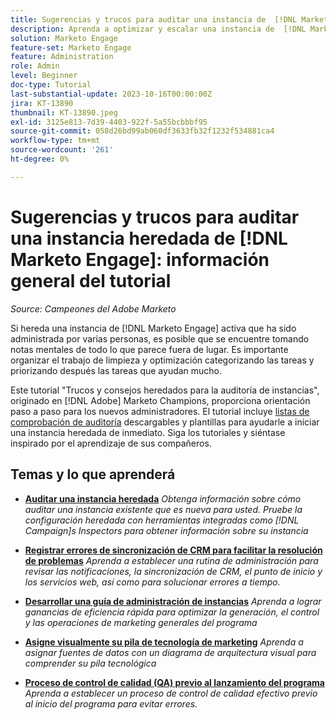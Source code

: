 ```yaml
---
title: Sugerencias y trucos para auditar una instancia de  [!DNL Marketo Engage] heredada
description: Aprenda a optimizar y escalar una instancia de  [!DNL Marketo Engage]  activa que haya heredado.
solution: Marketo Engage
feature-set: Marketo Engage
feature: Administration
role: Admin
level: Beginner
doc-type: Tutorial
last-substantial-update: 2023-10-16T00:00:00Z
jira: KT-13890
thumbnail: KT-13890.jpeg
exl-id: 3125e813-7d39-4403-922f-5a55bcbbbf95
source-git-commit: 058d26bd99ab060df3633fb32f1232f534881ca4
workflow-type: tm+mt
source-wordcount: '261'
ht-degree: 0%

---
```


# Sugerencias y trucos para auditar una instancia heredada de [!DNL Marketo Engage]: información general del tutorial

*Source: Campeones del Adobe Marketo*

Si hereda una instancia de [!DNL Marketo Engage] activa que ha sido administrada por varias personas, es posible que se encuentre tomando notas mentales de todo lo que parece fuera de lugar. Es importante organizar el trabajo de limpieza y optimización categorizando las tareas y priorizando después las tareas que ayudan mucho.

Este tutorial &quot;Trucos y consejos heredados para la auditoría de instancias&quot;, originado en [!DNL Adobe] Marketo Champions, proporciona orientación paso a paso para los nuevos administradores. El tutorial incluye [listas de comprobación de auditoría](https://experienceleague.adobe.com/docs/marketo/using/getting-started-with-marketo/inheriting-a-marketo-engage-instance/where-to-start.html) descargables y plantillas para ayudarle a iniciar una instancia heredada de inmediato. Siga los tutoriales y siéntase inspirado por el aprendizaje de sus compañeros.

## Temas y lo que aprenderá

* **[Auditar una instancia heredada](/help/marketo-tutorial-inherited-instance/audit-an-inherted-instance.md)**
  *Obtenga información sobre cómo auditar una instancia existente que es nueva para usted. Pruebe la configuración heredada con herramientas integradas como [!DNL Campaign]s Inspectors para obtener información sobre su instancia*

* **[Registrar errores de sincronización de CRM para facilitar la resolución de problemas](/help/marketo-tutorial-inherited-instance/log-crm-sync-errors-for-easy-troubleshooting.md)**
  *Aprenda a establecer una rutina de administración para revisar las notificaciones, la sincronización de CRM, el punto de inicio y los servicios web, así como para solucionar errores a tiempo.*

* **[Desarrollar una guía de administración de instancias](/help/marketo-tutorial-inherited-instance/develop-an-instance-governance-guide.md)**
  *Aprenda a lograr ganancias de eficiencia rápida para optimizar la generación, el control y las operaciones de marketing generales del programa*

* **[Asigne visualmente su pila de tecnología de marketing](/help/marketo-tutorial-inherited-instance/create-a-visual-data-flow-diagram.md)**
  *Aprenda a asignar fuentes de datos con un diagrama de arquitectura visual para comprender su pila tecnológica*

* **[Proceso de control de calidad (QA) previo al lanzamiento del programa](/help/marketo-tutorial-inherited-instance/essential-program-pre-launch-qa.md)**
  *Aprenda a establecer un proceso de control de calidad efectivo previo al inicio del programa para evitar errores.*
